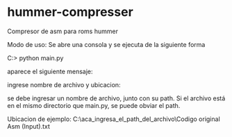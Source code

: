 # hummer-compresser
Compresor de asm para roms hummer

Modo de uso:
Se abre una consola y se ejecuta de la siguiente forma

C:\> python main.py

aparece el siguiente mensaje:

ingrese nombre de archivo y ubicacion:

se debe ingresar un nombre de archivo, junto con su path. Si el archivo está en el mismo directorio que main.py, se puede obviar el path.

Ubicacion de ejemplo:
C:\aca_ingresa_el_path_del_archivo\Codigo original Asm (Input).txt